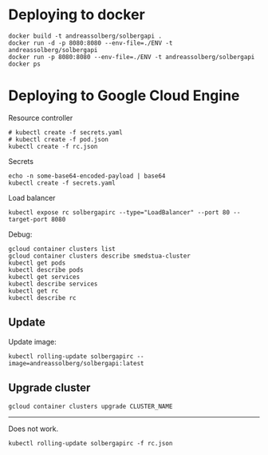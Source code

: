 # Deploying to docker



    docker build -t andreassolberg/solbergapi .
    docker run -d -p 8080:8080 --env-file=./ENV -t andreassolberg/solbergapi
    docker run -p 8080:8080 --env-file=./ENV -t andreassolberg/solbergapi
    docker ps



# Deploying to Google Cloud Engine

Resource controller

    # kubectl create -f secrets.yaml
    # kubectl create -f pod.json
    kubectl create -f rc.json


Secrets

    echo -n some-base64-encoded-payload | base64
    kubectl create -f secrets.yaml

Load balancer 

    kubectl expose rc solbergapirc --type="LoadBalancer" --port 80 --target-port 8080



Debug:

    gcloud container clusters list
    gcloud container clusters describe smedstua-cluster
    kubectl get pods
    kubectl describe pods
    kubectl get services
    kubectl describe services
    kubectl get rc
    kubectl describe rc



## Update

Update image:

    kubectl rolling-update solbergapirc --image=andreassolberg/solbergapi:latest



## Upgrade cluster

    gcloud container clusters upgrade CLUSTER_NAME









----- 


Does not work.

    kubectl rolling-update solbergapirc -f rc.json 
